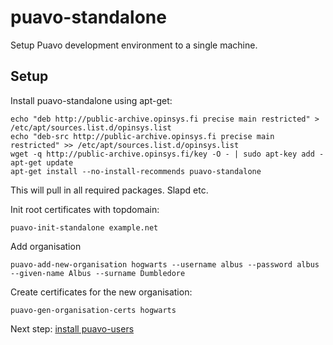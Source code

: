 # puavo-standalone

Setup Puavo development environment to a single machine.

## Setup


Install puavo-standalone using apt-get:

    echo "deb http://public-archive.opinsys.fi precise main restricted" > /etc/apt/sources.list.d/opinsys.list
    echo "deb-src http://public-archive.opinsys.fi precise main restricted" >> /etc/apt/sources.list.d/opinsys.list
    wget -q http://public-archive.opinsys.fi/key -O - | sudo apt-key add -
    apt-get update
    apt-get install --no-install-recommends puavo-standalone

This will pull in all required packages. Slapd etc.

Init root certificates with topdomain:

    puavo-init-standalone example.net

Add organisation

    puavo-add-new-organisation hogwarts --username albus --password albus --given-name Albus --surname Dumbledore

Create certificates for the new organisation:

    puavo-gen-organisation-certs hogwarts

Next step: [install puavo-users](https://github.com/opinsys/puavo-users/blob/master/doc/STANDALONE.md)
